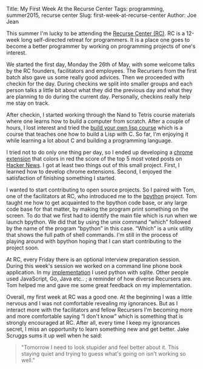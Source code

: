 Title: My First Week At the Recurse Center
Tags: programming, summer2015, recurse center
Slug: first-week-at-recurse-center
Author: Joe Jean

This summer I'm lucky to be attending the [Recurse Center (RC)](http://www.recurse.com). RC is a 12-week long self-directed retreat for programmers. It is a place one goes to become a better programmer by working on programming projects of one's interest. 

We started the first day, Monday the 26th of May, with some welcome talks by the RC founders, facilitators and employees. The Recursers from the first batch also gave us some really good advices. Then we proceeded with checkin for the day. During checkins we split into smaller groups and each person talks a little bit about what they did the previous day and what they are planning to do during the current day. Personally, checkins really help me stay on track.

After checkin, I started working through the Nand to Tetris course materials where one learns how to build a computer from scratch. After a couple of hours, I lost interest and tried the [build your own lisp course](http://www.buildyourownlisp.com) which is a course that teaches one how to build a Lisp with C. So far, I'm enjoying it while learning a lot about C and building a programming language. 

I tried not to do only one thing per day, so I ended up developing a [chrome extension](https://github.com/joejean/HNTopVoted) that colors in red the score of the top 5 most voted posts on [Hacker News](http://news.ycombinator.com). I got at least two things out of this small project. First, I learned how to develop chrome extensions. Second, I enjoyed the satisfaction of finishing something I started.

I wanted to start contributing to open source projects. So I paired with Tom, one of the facilitators at RC, who introduced me to the [bpython](http://www.bpython-interpreter.org/) project. Tom taught me how to get acquainted  to the bpython code base, or any large code base for that matter, by making the program print something on the screen. To do that we first had to identify the main file which is run when we launch bpython. We did that by using the unix command “which” followed by the name of the program “bpython” in this case. “Which” is a unix utility that shows the full path of shell commands. I'm still in the process of playing around with bpython hoping that I can start contributing to the project soon.

At RC, every Friday there is an optional interview preparation session. During this week's session we worked on a command line phone book application. In my [implementation](https://github.com/joejean/phonebook) I used python with sqlite. Other people used JavaScript, Go, Java etc.. ; a reminder of how diverse Recursers are. Tom helped me and gave me some great feedback on my implementation. 

Overall, my first week at RC was a good one. At the beginning I was a little nervous and I was not comfortable revealing my ignorances. But as I interact more with the facilitators and fellow Recursers I'm becoming more and more comfortable saying “I don't know” which is something that is strongly encouraged at RC. After all, every time I keep my ignorances secret, I miss an opportunity to learn something new and get better. Jake Scruggs sums it up well when he said:
> "Tomorrow I need to look stupider and feel better about it. This staying quiet and trying to guess what's going on isn't working so well."





